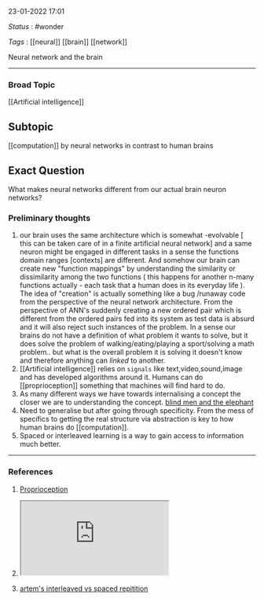 23-01-2022  17:01

*Status* : #wonder 

*Tags* : [[neural]] [[brain]] [[network]]

Neural network and the brain

---


### Broad Topic
[[Artificial intelligence]]

## Subtopic
[[computation]] by neural networks in contrast to human brains


## Exact Question

What makes neural networks different from our actual brain neuron networks?

### Preliminary thoughts

1.  our brain uses the same architecture which is somewhat -evolvable \[ this can be taken care of in a finite artificial neural network\] and a same neuron might be engaged in different tasks in a sense the functions domain ranges \[contexts\] are different. And somehow our brain can create new "function mappings" by understanding the similarity or dissimilarity among the two functions ( this happens for another n-many functions actually - each task that a human does in its everyday life ). The idea of "creation" is actually something like a bug /runaway code from the perspective of the neural network architecture. From the perspective of ANN's suddenly creating a new ordered pair which is different from the ordered pairs fed into its system as test data is absurd and it will also reject such instances of the problem. In a sense our brains do not have a definition of what problem it wants to solve, but it does solve the problem of walking/eating/playing a sport/solving a math problem.. but what is the overall problem it is solving it doesn't know and therefore anything can _linked_ to another.
2.  [[Artificial intelligence]] relies on `signals` like text,video,sound,image and has developed algorithms around it. Humans can do [[proprioception]] something that machines will find hard to do.
3.  As many different ways we have towards internalising a concept the closer we are to understanding the concept. [blind men and the elephant](https://en.wikipedia.org/wiki/Blind_men_and_an_elephant)
4. Need to generalise but after going through specificity. From the mess of specifics to getting the real structure via abstraction is key to how human brains do [[computation]].
5.  Spaced or interleaved learning is a way to gain access to information much better.

---

### References
1.  [Proprioception](https://en.wikipedia.org/wiki/Proprioception)
2. <iframe 
		src="https://www.youtube.com
	/embed/J-FzHIQ7SOs"></iframe>

3. [artem's interleaved vs spaced repitition](https://www.youtube.com/watch?v=J-O5Y3TwrUk)

	
